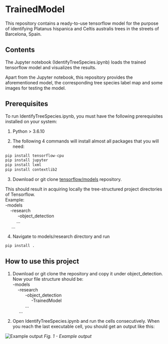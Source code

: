 # TrainedModel
This repository contains a ready-to-use tensorflow model for the purpose of identifying Platanus hispanica and Celtis australis trees in the streets of Barcelona, Spain.

## Contents
The Jupyter notebook (IdentifyTreeSpecies.ipynb) loads the trained tensorflow model and visualizes the results.

Apart from the Jupyter notebook, this repository provides the aforementioned model, the corresponding tree species label map and some images for testing the model. 

## Prerequisites
To run IdentifyTreeSpecies.ipynb, you must have the following prerequisites installed on your system:
1. Python > 3.6.10

2. The following 4 commands will install almost all packages that you will need:
```Bash
pip install tensorflow-cpu
pip install jupyter
pip install lxml
pip install contextlib2
```

3. Download or git clone [tensorflow/models](https://github.com/tensorflow/models) repository.

This should result in acquiring locally the tree-structured project directories of Tensorflow. \
Example: \
-models \
&nbsp;&nbsp;&nbsp;&nbsp;-research \
&nbsp;&nbsp;&nbsp;&nbsp;
&nbsp;&nbsp;&nbsp;&nbsp; -object_detection \
&nbsp;&nbsp;&nbsp;&nbsp; &nbsp;&nbsp;&nbsp;&nbsp;... \
&nbsp;&nbsp;&nbsp;&nbsp; ...

4. Navigate to models/research directory and run
```Bash
pip install .
```

## How to use this project
1. Download or git clone the repository and copy it under object_detection. Now your file structure should be: \
-models \
&nbsp;&nbsp;&nbsp;&nbsp;-research \
&nbsp;&nbsp;&nbsp;&nbsp;
&nbsp;&nbsp;&nbsp;&nbsp; -object_detection \
&nbsp;&nbsp;&nbsp;&nbsp;
&nbsp;&nbsp;&nbsp;&nbsp; &nbsp;&nbsp;&nbsp;&nbsp; -TrainedModel \
&nbsp;&nbsp;&nbsp;&nbsp; &nbsp;&nbsp;&nbsp;&nbsp; ... \
&nbsp;&nbsp;&nbsp;&nbsp; ...


2. Open IdentifyTreeSpecies.ipynb and run the cells consecutively. When you reach the last executable cell, you should get an output like this:

![Example output](example.png)
*Fig. 1 - Example output*
